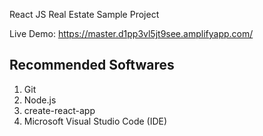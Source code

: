 React JS Real Estate Sample Project

Live Demo: https://master.d1pp3vl5jt9see.amplifyapp.com/

Recommended Softwares
----------------------------
1) Git
2) Node.js
3) create-react-app
4) Microsoft Visual Studio Code (IDE)
